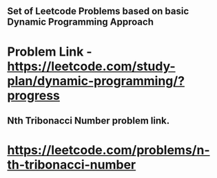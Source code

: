 ## Set of Leetcode Problems based on basic Dynamic Programming Approach

# Problem Link - https://leetcode.com/study-plan/dynamic-programming/?progress

## Nth Tribonacci Number problem link.

# https://leetcode.com/problems/n-th-tribonacci-number
